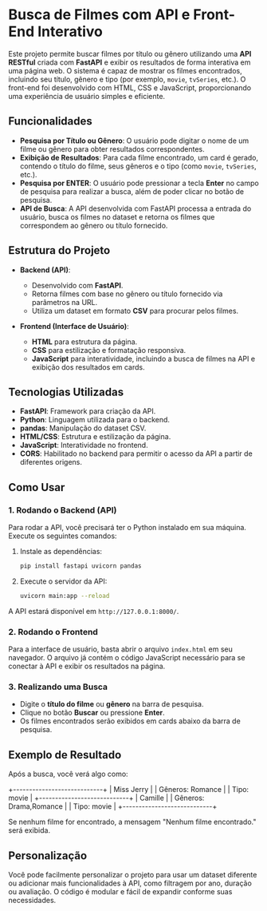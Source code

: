# Busca de Filmes com API e Front-End Interativo

Este projeto permite buscar filmes por título ou gênero utilizando uma **API RESTful** criada com **FastAPI** e exibir os resultados de forma interativa em uma página web. O sistema é capaz de mostrar os filmes encontrados, incluindo seu título, gênero e tipo (por exemplo, `movie`, `tvSeries`, etc.). O front-end foi desenvolvido com HTML, CSS e JavaScript, proporcionando uma experiência de usuário simples e eficiente.

## Funcionalidades

- **Pesquisa por Título ou Gênero**: O usuário pode digitar o nome de um filme ou gênero para obter resultados correspondentes.
- **Exibição de Resultados**: Para cada filme encontrado, um card é gerado, contendo o título do filme, seus gêneros e o tipo (como `movie`, `tvSeries`, etc.).
- **Pesquisa por ENTER**: O usuário pode pressionar a tecla **Enter** no campo de pesquisa para realizar a busca, além de poder clicar no botão de pesquisa.
- **API de Busca**: A API desenvolvida com FastAPI processa a entrada do usuário, busca os filmes no dataset e retorna os filmes que correspondem ao gênero ou título fornecido.

## Estrutura do Projeto

- **Backend (API)**: 
  - Desenvolvido com **FastAPI**.
  - Retorna filmes com base no gênero ou título fornecido via parâmetros na URL.
  - Utiliza um dataset em formato **CSV** para procurar pelos filmes.
  
- **Frontend (Interface de Usuário)**:
  - **HTML** para estrutura da página.
  - **CSS** para estilização e formatação responsiva.
  - **JavaScript** para interatividade, incluindo a busca de filmes na API e exibição dos resultados em cards.

## Tecnologias Utilizadas

- **FastAPI**: Framework para criação da API.
- **Python**: Linguagem utilizada para o backend.
- **pandas**: Manipulação do dataset CSV.
- **HTML/CSS**: Estrutura e estilização da página.
- **JavaScript**: Interatividade no frontend.
- **CORS**: Habilitado no backend para permitir o acesso da API a partir de diferentes origens.

## Como Usar

### 1. Rodando o Backend (API)

Para rodar a API, você precisará ter o Python instalado em sua máquina. Execute os seguintes comandos:

1. Instale as dependências:
    ```bash
    pip install fastapi uvicorn pandas
    ```

2. Execute o servidor da API:
    ```bash
    uvicorn main:app --reload
    ```

A API estará disponível em `http://127.0.0.1:8000/`.

### 2. Rodando o Frontend

Para a interface de usuário, basta abrir o arquivo `index.html` em seu navegador. O arquivo já contém o código JavaScript necessário para se conectar à API e exibir os resultados na página.

### 3. Realizando uma Busca

- Digite o **título do filme** ou **gênero** na barra de pesquisa.
- Clique no botão **Buscar** ou pressione **Enter**.
- Os filmes encontrados serão exibidos em cards abaixo da barra de pesquisa.

## Exemplo de Resultado

Após a busca, você verá algo como:

+----------------------------+ | Miss Jerry | | Gêneros: Romance | | Tipo: movie | +----------------------------+ | Camille | | Gêneros: Drama,Romance | | Tipo: movie | +----------------------------+

Se nenhum filme for encontrado, a mensagem "Nenhum filme encontrado." será exibida.

## Personalização

Você pode facilmente personalizar o projeto para usar um dataset diferente ou adicionar mais funcionalidades à API, como filtragem por ano, duração ou avaliação. O código é modular e fácil de expandir conforme suas necessidades.
